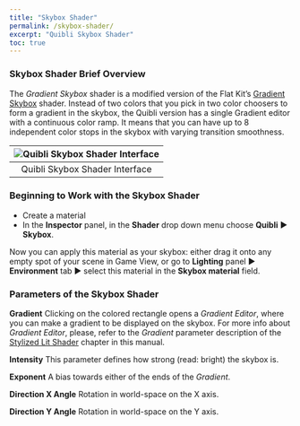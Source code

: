 ```yaml
---
title: "Skybox Shader"
permalink: /skybox-shader/
excerpt: "Quibli Skybox Shader"
toc: true
---
```


### Skybox Shader Brief Overview
The _Gradient Skybox_ shader is a modified version of the Flat Kit’s [Gradient Skybox](https://flatkit.dustyroom.com/#34-gradient-skybox-shader) shader.
Instead of two colors that you pick in two color choosers to form a gradient in the skybox, the Quibli version has a single Gradient editor with a continuous color ramp. It means that you can have up to 8 independent color stops in the skybox with varying transition smoothness.

| ![Quibli Skybox Shader Interface](/quibli-doc/assets/images/manual_images/quibli_skybox_shader_interface.jpg) |
|:---:|
| Quibli Skybox Shader Interface |

### Beginning to Work with the Skybox Shader
* Create a material
* In the **Inspector** panel, in the **Shader** drop down menu choose **Quibli** ▶︎ **Skybox**.

Now you can apply this material as your skybox: either drag it onto any empty spot of your scene in Game View, or go to **Lighting** panel ▶︎ **Environment** tab ▶︎ select this material in the **Skybox material** field.


### Parameters of the Skybox Shader
**Gradient** Clicking on the colored rectangle opens a _Gradient Editor_, where you can make a gradient to be displayed on the skybox. For more info about _Gradient Editor_, please, refer to the _Gradient_ parameter description of the [Stylized Lit Shader](../stylized-lit-shader) chapter in this manual.  

**Intensity** This parameter defines how strong (read: bright) the skybox is.  

**Exponent** A bias towards either of the ends of the _Gradient_.  

**Direction X Angle** Rotation in world-space on the X axis.  


**Direction Y Angle** Rotation in world-space on the Y axis.
